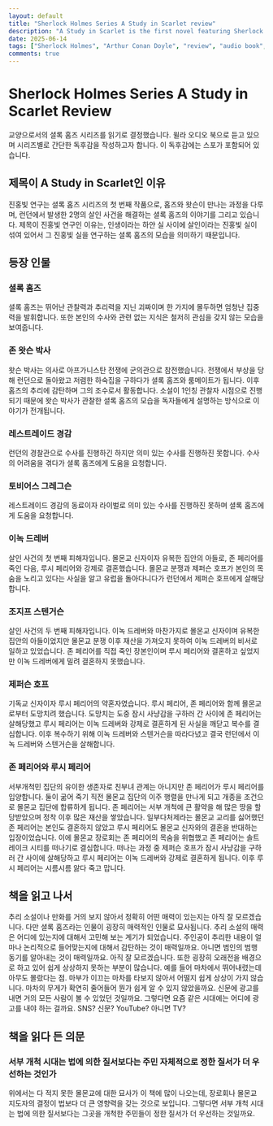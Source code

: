 ```yaml
---
layout: default
title: "Sherlock Holmes Series A Study in Scarlet review"
description: "A Study in Scarlet is the first novel featuring Sherlock Holmes, written by Arthur Conan Doyle."
date: 2025-06-14
tags: ["Sherlock Holmes", "Arthur Conan Doyle", "review", "audio book", "novel"]
comments: true
---
```



# Sherlock Holmes Series A Study in Scarlet Review
교양으로서의 셜록 홈즈 시리즈를 읽기로 결정했습니다. 윌라 오디오 북으로 듣고 있으며 시리즈별로 간단한 독후감을 작성하고자 합니다.
이 독후감에는 스포가 포함되어 있습니다.

## 제목이 A Study in Scarlet인 이유
 진홍빛 연구는 셜록 홈즈 시리즈의 첫 번째 작품으로, 홈즈와 왓슨이 만나는 과정을 다루며, 런던에서 발생한 2명의 살인 사건을 해결하는 셜록 홈즈의 이야기를 그리고 있습니다. 제목이 진홍빛 연구인 이유는, 인생이라는 하얀 실 사이에 살인이라는 진홍빛 실이 섞여 있어서 그 진홍빛 실을 연구하는 셜록 홈즈의 모습을 의미하기 때문입니다.

## 등장 인물

### 셜록 홈즈
셜록 홈즈는 뛰어난 관찰력과 추리력을 지닌 괴짜이며 한 가지에 몰두하면 엄청난 집중력을 발휘합니다. 또한 본인의 수사와 관련 없는 지식은 철저히 관심을 갖지 않는 모습을 보여줍니다.

### 존 왓슨 박사
왓슨 박사는 의사로 아프가니스탄 전쟁에 군의관으로 참전했습니다. 전쟁에서 부상을 당해 런던으로 돌아왔고 저렴한 하숙집을 구하다가 셜록 홈즈와 룸메이트가 됩니다. 이후 홈즈의 추리에 감탄하며 그의 조수로서 활동합니다. 소설이 1인칭 관찰자 시점으로 진행되기 때문에 왓슨 박사가 관찰한 셜록 홈즈의 모습을 독자들에게 설명하는 방식으로 이야기가 전개됩니다.  

### 레스트레이드 경감
런던의 경찰관으로 수사를 진행하긴 하지만 의미 있는 수사를 진행하진 못합니다. 수사의 어려움을 겪다가 셜록 홈즈에게 도움을 요청합니다.

### 토비어스 그레그슨
레스트레이드 경감의 동료이자 라이벌로 의미 있는 수사를 진행하진 못하며 셜록 홈즈에게 도움을 요청합니다.

### 이녹 드레버
살인 사건의 첫 번째 피해자입니다. 몰몬교 신자이자 유복한 집안의 아들로, 존 페리어를 죽인 다음, 루시 페리어와 강제로 결혼했습니다. 몰몬교 분쟁과 제퍼슨 호프가 본인의 목숨을 노리고 있다는 사실을 알고 유럽을 돌아다니다가 런던에서 제퍼슨 호프에게 살해당합니다. 

### 조지프 스텐거슨
살인 사건의 두 번째 피해자입니다. 이녹 드레버와 마찬가지로 몰몬교 신자이며 유복한 집안의 아들이었지만 몰몬교 분쟁 이후 재산을 가져오지 못하여 이녹 드레버의 비서로 일하고 있었습니다. 존 페리어를 직접 죽인 장본인이며 루시 페리어와 결혼하고 싶었지만 이녹 드레버에게 밀려 결혼하지 못했습니다. 

### 제퍼슨 호프
기독교 신자이자 루시 페리어의 약혼자였습니다. 루시 페리어, 존 페리어와 함께 몰몬교로부터 도망치려 했습니다. 도망치는 도중 잠시 사냥감을 구하러 간 사이에 존 페리어는 살해당했고 루시 페리어는 이녹 드레버와 강제로 결혼하게 된 사실을 깨닫고 복수를 결심합니다. 이후 복수하기 위해 이녹 드레버와 스텐거슨을 따라다녔고 결국 런던에서 이녹 드레버와 스텐거슨을 살해합니다.

### 존 페리어와 루시 페리어
서부개척민 집단의 유이한 생존자로 친부녀 관계는 아니지만 존 페리어가 루시 페리어를 입양합니다. 둘이 굶어 죽기 직전 몰몬교 집단의 이주 행렬을 만나게 되고 개종을 조건으로 몰몬교 집단에 합류하게 됩니다. 존 페리어는 서부 개척에 큰 활약을 해 많은 땅을 할당받았으며 정착 이후 많은 재산을 쌓았습니다. 일부다처제라는 몰몬교 교리를 싫어했던 존 페리어는 본인도 결혼하지 않았고 루시 페리어도 몰몬교 신자와의 결혼을 반대하는 입장이었습니다. 이에 몰몬교 장로회는 존 페리어의 목숨을 위협했고 존 페리어는 솔트 레이크 시티를 떠나기로 결심합니다. 떠나는 과정 중 제퍼슨 호프가 잠시 사냥감을 구하러 간 사이에 살해당하고 루시 페리어는 이녹 드레버와 강제로 결혼하게 됩니다. 이후 루시 페리어는 시름시름 앓다 죽고 맙니다.

## 책을 읽고 나서
추리 소설이나 만화를 거의 보지 않아서 정확히 어떤 매력이 있는지는 아직 잘 모르겠습니다. 다만 셜록 홈즈라는 인물이 굉장히 매력적인 인물로 묘사됩니다. 추리 소설의 매력은 어디에 있는지에 대해서 고민해 보는 계기가 되었습니다. 주인공이 추리한 내용이 얼마나 논리적으로 들어맞는지에 대해서 감탄하는 것이 매력일까요. 아니면 범인의 범행 동기를 알아내는 것이 매력일까요. 아직 잘 모르겠습니다. 또한 굉장히 오래전을 배경으로 하고 있어 쉽게 상상하지 못하는 부분이 많습니다. 예를 들어 마차에서 뛰어내렸는데 아무도 몰랐다는 점. 마부가 이끄는 마차를 타보지 않아서 어떨지 쉽게 상상이 가지 않습니다. 마차의 무게가 확연히 줄어들어 뭔가 쉽게 알 수 있지 않았을까요. 신문에 광고를 내면 거의 모든 사람이 볼 수 있었던 것일까요. 그렇다면 요즘 같은 시대에는 어디에 광고를 내야 하는 걸까요. SNS? 신문? YouTube? 아니면 TV?

## 책을 읽다 든 의문
### 서부 개척 시대는 법에 의한 질서보다는 주민 자체적으로 정한 질서가 더 우선하는 것인가
위에서는 다 적지 못한 몰몬교에 대한 묘사가 이 책에 많이 나오는데, 장로회나 몰몬교 지도자의 결정이 법보다 더 큰 영향력을 갖는 것으로 보입니다. 그렇다면 서부 개척 시대는 법에 의한 질서보다는 그곳을 개척한 주민들이 정한 질서가 더 우선하는 것일까요.
